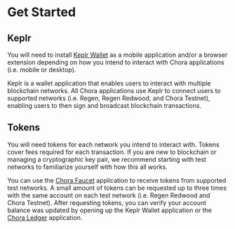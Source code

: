# Get Started

## Keplr

You will need to install [Keplr Wallet](https://www.keplr.app/download) as a mobile application and/or a browser extension depending on how you intend to interact with Chora applications (i.e. mobile or desktop).

Keplr is a wallet application that enables users to interact with multiple blockchain networks. All Chora applications use Keplr to connect users to supported networks (i.e. Regen, Regen Redwood, and Chora Testnet), enabling users to then sign and broadcast blockchain transactions.

## Tokens

You will need tokens for each network you intend to interact with. Tokens cover fees required for each transaction. If you are new to blockchain or managing a cryptographic key pair, we recommend starting with test networks to familiarize yourself with how this all works.

You can use the [Chora Faucet](https://faucet.chora.io/chora-testnet-1) application to receive tokens from supported test networks. A small amount of tokens can be requested up to three times with the same account on each test network (i.e. Regen Redwood and Chora Testnet). After requesting tokens, you can verify your account balance was updated by opening up the Keplr Wallet application or 
the [Chora Ledger](https://ledger.chora.io/chora-testnet-1/account) application.
